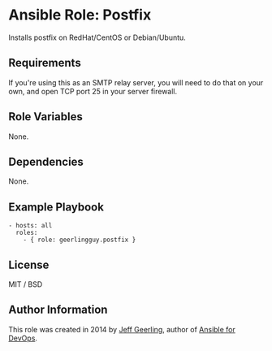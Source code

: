# Ansible Role: Postfix

Installs postfix on RedHat/CentOS or Debian/Ubuntu.

## Requirements

If you're using this as an SMTP relay server, you will need to do that on your own, and open TCP port 25 in your server firewall.

## Role Variables

None.

## Dependencies

None.

## Example Playbook

    - hosts: all
      roles:
        - { role: geerlingguy.postfix }

## License

MIT / BSD

## Author Information

This role was created in 2014 by [Jeff Geerling](http://jeffgeerling.com/), author of [Ansible for DevOps](http://ansiblefordevops.com/).
